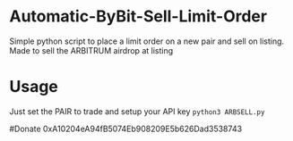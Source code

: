 # Automatic-ByBit-Sell-Limit-Order
Simple python script to place a limit order on a new pair and sell on listing.
Made to sell the ARBITRUM airdrop at listing 

# Usage
Just set the PAIR to trade and setup your API key
`python3 ARBSELL.py`

#Donate
0xA10204eA94fB5074Eb908209E5b626Dad3538743
